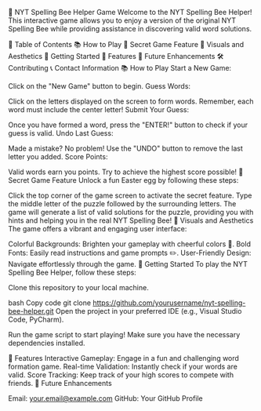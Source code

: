 🐝 NYT Spelling Bee Helper Game
Welcome to the NYT Spelling Bee Helper! This interactive game allows you to enjoy a version of the original NYT Spelling Bee while providing assistance in discovering valid word solutions.

📖 Table of Contents
📚 How to Play
🎉 Secret Game Feature
🎨 Visuals and Aesthetics
🚀 Getting Started
🔧 Features
📅 Future Enhancements
🛠️ Contributing
📞 Contact Information
📚 How to Play
Start a New Game:

Click on the "New Game" button to begin.
Guess Words:

Click on the letters displayed on the screen to form words. Remember, each word must include the center letter!
Submit Your Guess:

Once you have formed a word, press the "ENTER!" button to check if your guess is valid.
Undo Last Guess:

Made a mistake? No problem! Use the "UNDO" button to remove the last letter you added.
Score Points:

Valid words earn you points. Try to achieve the highest score possible!
🎉 Secret Game Feature
Unlock a fun Easter egg by following these steps:

Click the top corner of the game screen to activate the secret feature.
Type the middle letter of the puzzle followed by the surrounding letters.
The game will generate a list of valid solutions for the puzzle, providing you with hints and helping you in the real NYT Spelling Bee!
🎨 Visuals and Aesthetics
The game offers a vibrant and engaging user interface:

Colorful Backgrounds: Brighten your gameplay with cheerful colors 🎨.
Bold Fonts: Easily read instructions and game prompts ✏️.
User-Friendly Design: Navigate effortlessly through the game.
🚀 Getting Started
To play the NYT Spelling Bee Helper, follow these steps:

Clone this repository to your local machine.

bash
Copy code
git clone https://github.com/yourusername/nyt-spelling-bee-helper.git
Open the project in your preferred IDE (e.g., Visual Studio Code, PyCharm).

Run the game script to start playing! Make sure you have the necessary dependencies installed.

🔧 Features
Interactive Gameplay: Engage in a fun and challenging word formation game.
Real-time Validation: Instantly check if your words are valid.
Score Tracking: Keep track of your high scores to compete with friends.
📅 Future Enhancements


Email: your.email@example.com
GitHub: Your GitHub Profile
